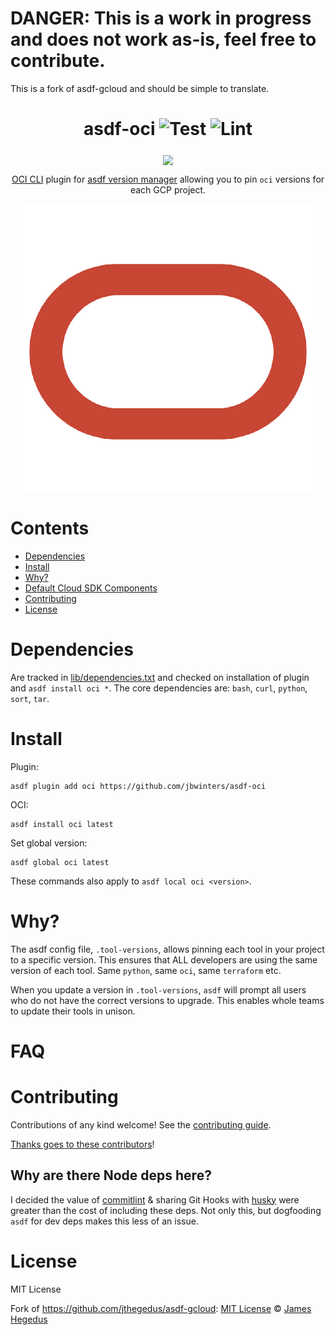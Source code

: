 # DANGER: This is a work in progress and does not work as-is, feel free to contribute. 
This is a fork of asdf-gcloud and should be simple to translate.

<div align="center">

# asdf-oci ![Test](https://github.com/jbwinters/asdf-oci/workflows/Test/badge.svg) ![Lint](https://github.com/jbwinters/asdf-oci/workflows/Lint/badge.svg)

<a href="https://docs.oracle.com/en-us/iaas/tools/oci-cli/3.20.3/oci_cli_docs/" target="_blank" rel="noopener noreferrer">
  <img src="assets/logo_lockup_cloud_rgb.png" height="42" align="middle" />
</a>

[OCI CLI](https://docs.oracle.com/en-us/iaas/tools/oci-cli/3.20.3/oci_cli_docs/) plugin for [asdf version manager](https://asdf-vm.com) allowing you to pin `oci` versions for each GCP project.

![asdf-oci](./assets/asdf-oci.png)

</div>

# Contents

- [Dependencies](#dependencies)
- [Install](#install)
- [Why?](#why)
- [Default Cloud SDK Components](#default-cloud-sdk-components)
- [Contributing](#contributing)
- [License](#license)

# Dependencies

Are tracked in [lib/dependencies.txt](lib/dependencies.txt) and checked on installation of plugin and `asdf install oci *`. The core dependencies are: `bash`, `curl`, `python`, `sort`, `tar`.

# Install

Plugin:

```shell
asdf plugin add oci https://github.com/jbwinters/asdf-oci
```

OCI:

```shell
asdf install oci latest
```

Set global version:

```shell
asdf global oci latest
```

These commands also apply to `asdf local oci <version>`.

# Why?

The asdf config file, `.tool-versions`, allows pinning each tool in your project to a specific version. This ensures that ALL developers are using the same version of each tool. Same `python`, same `oci`, same `terraform` etc.

When you update a version in `.tool-versions`, `asdf` will prompt all users who do not have the correct versions to upgrade. This enables whole teams to update their tools in unison.

# FAQ

# Contributing

Contributions of any kind welcome! See the [contributing guide](CONTRIBUTING.md).

[Thanks goes to these contributors](https://github.com/jbwinters/asdf-oci/graphs/contributors)!

## Why are there Node deps here?

I decided the value of [commitlint](https://commitlint.js.org/#/) & sharing Git Hooks with [husky](https://typicode.github.io/husky/#/) were greater than the cost of including these deps. Not only this, but dogfooding `asdf` for dev deps makes this less of an issue.

# License

MIT License

Fork of https://github.com/jthegedus/asdf-gcloud:
[MIT License](LICENSE) © [James Hegedus](https://github.com/jthegedus/)

